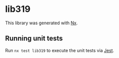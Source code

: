 # lib319

This library was generated with [Nx](https://nx.dev).


## Running unit tests

Run `nx test lib319` to execute the unit tests via [Jest](https://jestjs.io).


